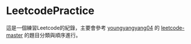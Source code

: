 # LeetcodePractice

這是一個練習Leetcode的紀錄，主要會參考
[youngyangyang04](https://github.com/youngyangyang04) 的
[leetcode-master](https://github.com/youngyangyang04/leetcode-master)
的題目分類與順序進行。

